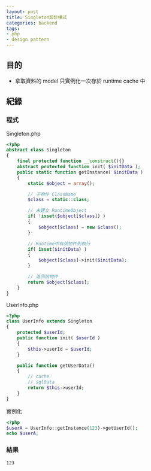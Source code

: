 ```yaml
---
layout: post
title: Singleton設計模式
categories: backend
tags:
- php
- design pattern
---
```

## 目的 ##

 - 拿取資料的 model 只實例化一次存於 runtime cache 中
 <!-- more -->
 
## 紀錄 ##

### 程式 ###

Singleton.php
```php
<?php
abstract class Singleton
{
    final protected function __construct(){}
    abstract protected function init( $initData );
    public static function getInstance( $initData )
    {
        static $object = array();

        // 子物件 ClassName
        $class = static::class;

        // 未建立 RuntimeObject
        if( !isset($object[$class]) )
        {
            $object[$class] = new $class();
        }

        // Runtime中有該物件則執行
        if( isset($initData) )
        {
            $object[$class]->init($initData);
        }

        // 返回該物件
        return $object[$class];
    }
}
```

UserInfo.php
```php
<?php
class UserInfo extends Singleton
{
    protected $userId;
    public function init( $userId )
    {
        $this->userId = $userId;
    }

    public function getUserData()
    {
        // cache
        // sqlData
        return $this->userId;
    }
}
```

實例化
```php
<?php
$userA = UserInfo::getInstance(123)->getUserId();
echo $userA;
```

### 結果 ###

```
123
```